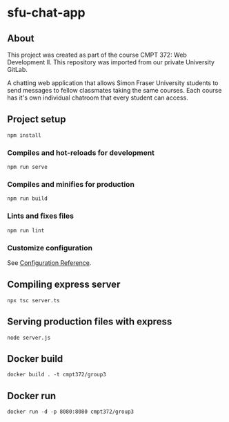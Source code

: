 # sfu-chat-app

## About
This project was created as part of the course CMPT 372: Web Development II. 
This repository was imported from our private University GitLab.

A chatting web application that allows Simon Fraser University students to send messages to fellow classmates taking the same courses. Each course has it's own individual chatroom that every student can access.

## Project setup
```
npm install
```

### Compiles and hot-reloads for development
```
npm run serve
```

### Compiles and minifies for production
```
npm run build
```

### Lints and fixes files
```
npm run lint
```

### Customize configuration
See [Configuration Reference](https://cli.vuejs.org/config/). 

## Compiling express server
```
npx tsc server.ts
```

## Serving production files with express
```
node server.js
```

## Docker build
```
docker build . -t cmpt372/group3
```

## Docker run
```
docker run -d -p 8080:8080 cmpt372/group3
```
